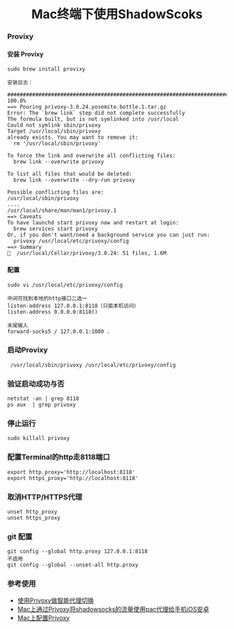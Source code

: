 <h1 align="center" >Mac终端下使用ShadowScoks </h1>

### Provixy

#### 安装 Provixy

    sudo brew install provixy

    安装日志：
``` ==>Downloading https://homebrew.bintray.com/bottles/privoxy-3.0.24.yosemite.bottle.1.tar.gz
######################################################################## 100.0%
==> Pouring privoxy-3.0.24.yosemite.bottle.1.tar.gz
Error: The `brew link` step did not complete successfully
The formula built, but is not symlinked into /usr/local
Could not symlink sbin/privoxy
Target /usr/local/sbin/privoxy
already exists. You may want to remove it:
  rm '/usr/local/sbin/privoxy'

To force the link and overwrite all conflicting files:
  brew link --overwrite privoxy

To list all files that would be deleted:
  brew link --overwrite --dry-run privoxy

Possible conflicting files are:
/usr/local/sbin/privoxy
....
/usr/local/share/man/man1/privoxy.1
==> Caveats
To have launchd start privoxy now and restart at login:
  brew services start privoxy
Or, if you don't want/need a background service you can just run:
  privoxy /usr/local/etc/privoxy/config
==> Summary
🍺  /usr/local/Cellar/privoxy/3.0.24: 51 files, 1.6M

```

#### 配置

   
``` 
sudo vi /usr/local/etc/privoxy/config

中间可找到本地的http接口二选一
listen-address 127.0.0.1:8118（只能本机访问）
listen-address 0.0.0.0:8118()

末尾输入
forward-socks5 / 127.0.0.1:1080 .

```
### 启动Provixy

 ` /usr/local/sbin/privoxy /usr/local/etc/privoxy/config`

### 验证启动成功与否

   
``` 
netstat -an | grep 8118
ps aux  | grep privoxy
```

### 停止运行


```
sudo killall privoxy
```

### 配置Terminal的http走8118端口


```
export http_proxy='http://localhost:8118'
export https_proxy='http://localhost:8118'
```

### 取消HTTP/HTTPS代理

```
unset http_proxy
unset https_proxy
```

### git 配置

	git config --global http.proxy 127.0.0.1:8118
	不适用
	git config --global --unset-all http.proxy
	
### 参考使用

 *  [使用Privoxy做智能代理切换](http://blog.devtang.com/2012/12/08/use-privoxy/)
 *  [Mac上通过Privoxy将shadowsocks的流量使用pac代理给手机iOS安卓](http://www.akmumu.com/2015/07/07/367.html)
 *  [Mac上配置Privoxy](http://www.cnblogs.com/DeviLeo/p/6033591.html)



